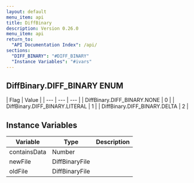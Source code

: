 ```yaml
---
layout: default
menu_item: api
title: DiffBinary
description: Version 0.26.0
menu_item: api
return_to:
  "API Documentation Index": /api/
sections:
  "DIFF_BINARY": "#DIFF_BINARY"
  "Instance Variables": "#ivars"
---
```


## <a name="DIFF_BINARY"></a><span>DiffBinary.</span>DIFF_BINARY <span class="tags"><span class="enum">ENUM</span></span>

| Flag | Value |
| --- | --- | --- |
| <span>DiffBinary.DIFF_BINARY.</span>NONE | 0 |
| <span>DiffBinary.DIFF_BINARY.</span>LITERAL | 1 |
| <span>DiffBinary.DIFF_BINARY.</span>DELTA | 2 |

## <a name="ivars"></a>Instance Variables

| Variable | Type | Description |
| --- | --- | --- |
| <a name="containsData"></a>containsData | Number |  |
| <a name="newFile"></a>newFile | DiffBinaryFile |  |
| <a name="oldFile"></a>oldFile | DiffBinaryFile |  |

